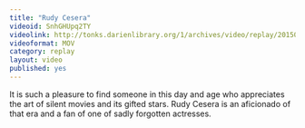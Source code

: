 ```yaml
---
title: "Rudy Cesera"
videoid: SnhGHUpq2TY
videolink: http://tonks.darienlibrary.org/1/archives/video/replay/20150522_rudy_cesera.mov
videoformat: MOV
category: replay
layout: video
published: yes
---
```


It is such a pleasure to find someone in this day and age who appreciates the art of silent movies and its gifted stars. Rudy Cesera is an aficionado of that era and a fan of one of sadly forgotten actresses.